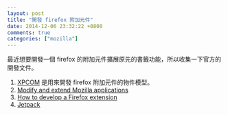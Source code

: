 ```yaml
---
layout: post
title: "開發 firefox 附加元件"
date: 2014-12-06 23:32:22 +0800
comments: true
categories: ["mozilla"]
---
```



<!-- more -->

最近想要開發一個 firefox 的附加元件擴展原先的書籤功能，所以收集一下官方的開發文件。


1. [XPCOM] 是用來開發 firefox 附加元件的物件模型。
2. [Modify and extend Mozilla applications]
3. [How to develop a Firefox extension]
4. [Jetpack]



[XPCOM]:https://developer.mozilla.org/zh-TW/docs/XPCOM
[Modify and extend Mozilla applications]:https://developer.mozilla.org/en-US/Add-ons
[How to develop a Firefox extension]:https://blog.mozilla.org/addons/2014/06/05/how-to-develop-firefox-extension/
[Jetpack]:https://wiki.mozilla.org/Jetpack